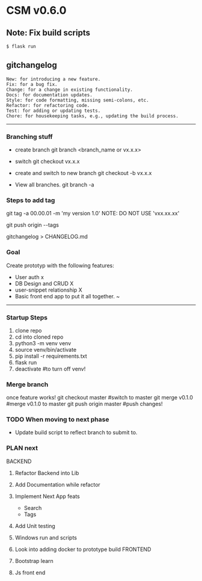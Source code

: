 # CSM v0.6.0 
## Note: Fix build scripts

```bash
$ flask run
```
## gitchangelog 
    New: for introducing a new feature.
    Fix: for a bug fix.
    Change: for a change in existing functionality.
    Docs: for documentation updates.
    Style: for code formatting, missing semi-colons, etc.
    Refactor: for refactoring code.
    Test: for adding or updating tests.
    Chore: for housekeeping tasks, e.g., updating the build process.

-----

### Branching stuff
- create branch
git branch <branch_name or vx.x.x>

- switch
git checkout vx.x.x

- create and switch to new branch
git checkout -b vx.x.x

- View all branches.
git branch -a
### Steps to add tag
git tag -a 00.00.01 -m 'my version 1.0' NOTE: DO NOT USE 'vxx.xx.xx'  

git push origin --tags

gitchangelog > CHANGELOG.md

### Goal
Create prototyp with the following features:
* User auth x
* DB Design and CRUD X 
* user-snippet relationship X
* Basic front end app to put it all together. ~

---

### Startup Steps
1. clone repo
2. cd into cloned repo
3. python3 -m venv venv
4. source venv/bin/activate
5. pip install -r requirements.txt
6. flask run
7. deactivate #to turn off venv!
### Merge branch
once feature works!
git checkout master #switch to master
git merge v0.1.0 #merge v0.1.0 to master
git push origin master #push changes!

### TODO When moving to next phase
* Update build script to reflect branch to submit to.
### PLAN next

BACKEND
1. Refactor Backend into Lib
2. Add Documentation while refactor
3. Implement Next App feats
    * Search 
    * Tags
4. Add Unit testing
5. Windows run and scripts
6. Look into adding docker to prototype build
FRONTEND

1. Bootstrap learn
2. Js front end




